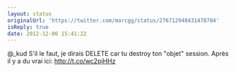 ```yaml
---
layout: status
originalUrl: 'https://twitter.com/marcgg/status/276712948431478784'
isReply: true
date: 2012-12-06 15:41:22
---
```


@_kud S'il le faut, je dirais DELETE car tu destroy ton "objet" session. Après il y a du vrai ici: http://t.co/wc2pjHHz
